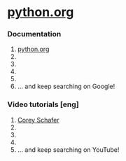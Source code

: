 # [python.org](https://www.python.org/)
### Documentation
1. [python.org](https://www.python.org/)
2. []()
3. []()
4. []()
5. []()
6. []()
... and keep searching on Google!
### Video tutorials [eng]
1. [Corey Schafer](https://www.youtube.com/watch?v=YYXdXT2l-Gg&list=PL-osiE80TeTt2d9bfVyTiXJA-UTHn6WwU)
2. []()
3. []()
4. []()
5. []()
... and keep searching on YouTube!